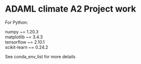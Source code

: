# ADAML climate A2 Project work

For Python:  
  
numpy ~= 1.20.3  
matplotlib ~= 3.4.3  
tensorflow ~= 2.10.1  
scikit-learn ~= 0.24.2

See conda_env_list for more details

